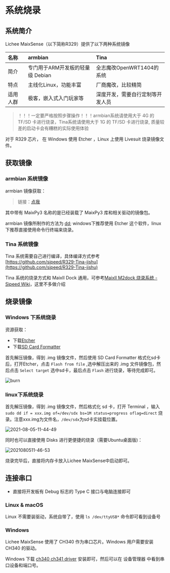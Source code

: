 # 系统烧录

## 系统简介

Lichee MaixSense（以下简称R329）提供了以下两种系统镜像

|   名称   |               armbian               |       Tina      |
| :------ | :------------------------ | :---------------------- |
|   简介   | 专门用于ARM开发板的轻量级 Debian |    全志魔改OpenWRT1404的系统     |
|   特点   |        主线化Linux，功能丰富      |        厂商魔改，比较精简        |
| 适用人群 |       极客，嵌入式入门玩家等      | 深度开发，需要自行定制等开发人员 |

> ！！！一定要严格按照步骤操作！！！armbian系统请使用大于 4G 的 TF/SD 卡进行烧录，Tina系统请使用大于 1G 的 TF/SD 卡进行烧录, 质量较差的启动卡会有糟糕的实际使用体验

对于 R329 芯片， 在 Windows 使用 Etcher ，Linux 上使用 Livesuit 烧录镜像文件。

## 获取镜像

### armbian 系统镜像

armbian 镜像获取：

> 链接：[点我](https://eyun.baidu.com/s/3htTXfaG#sharelink/path=%2F%E4%B8%8B%E8%BD%BD%E7%AB%99%E6%96%87%E4%BB%B6%2FMaixII%2FMaixII-A%2FSDK&parent_path=%2F%E6%B7%B1%E5%9C%B3%E7%9F%BD%E9%80%9F%E7%A7%91%E6%8A%80%E6%9C%89%E9%99%90%E5%85%AC%E5%8F%B8)

其中带有 MaixPy3 名称的是已经装载了 MaixPy3 库和相关驱动的镜像包。

armbian 镜像所制作的方法为 [dd](https://baike.baidu.com/item/DD/2654972); windows下推荐使用 Etcher 这个软件，linux 下推荐直接使用命令行终端来烧录。

### Tina 系统镜像

Tina 系统需要自己进行编译，具体编译方式参考 [https://github.com/sipeed/R329-Tina-jishu](https://github.com/sipeed/R329-Tina-jishu)

Tina 系统的烧录方式和 MaixII Dock 通用，可参考[MaixII M2dock 烧录系统 - Sipeed Wiki](./../M2/flash.md)，这里不多做介绍

## 烧录镜像

### Windows 下系统烧录

资源获取：

- 下载[Etcher](https://www.balena.io/etcher/ "Etcher")
- 下载[SD Card Formatter](https://www.sdcard.org/downloads/formatter/eula_windows/SDCardFormatterv5_WinEN.zip "SDCardFormatter")

首先解压镜像，得到 .img 镜像文件，然后使用 SD Card Formatter 格式化sd卡后，打开Etcher，点击 `Flash from file` ,选中解压出来的 .img 文件镜像包，然后点击 `Select target` 选中sd卡，最后点击 `Flash` 进行烧录，等待完成即可。 

![burn](./assets/95133.gif)

### linux下系统烧录

首先解压镜像，得到 .img 镜像文件，然后格式化 sd 卡，打开 Terminal ，输入 `sudo dd if = xxx.img of=/dev/sdx bs=1M status=progress oflag=direct` 烧录。注意xxx.img为文件名，`/dev/sdx`为sd卡实挂载位置。

![2021-08-05-11-44-49](./assets/2021-08-05-11-44-49.gif)

同时也可以直接使用 Disks 进行更便捷的烧录（需要Ubuntu桌面版)：

![2021080511-46-53](./assets/2021080511-46-53.gif)

烧录完毕后，直接将内存卡放入Lichee MaixSense中启动即可。

## 连接串口

- 直接将开发板有 Debug 标志的 Type C 接口与电脑连接即可

### Linux & macOS

Linux 不需要装驱动，系统自带了，使用 `ls /dev/ttyUSB*` 命令即可看到设备号

### Windows

Lichee MaixSense 使用了 CH340 作为串口芯片。Windows 用户需要安装 CH340 的驱动。

Windows 下载 [ch340 ch341 driver](https://api.dl.sipeed.com/shareURL/MAIX/tools/ch340_ch341_driver) 安装即可，然后可以在 设备管理器 中看到串口设备和端口号。